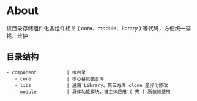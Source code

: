 # About

该目录存储组件化各组件相关 ( core、module、library ) 等代码，方便统一查找、维护

## 目录结构

```
- component           | 根目录
   - core             | 核心基础整合库
   - libs             | 通用 Library、第三方库 clone 差异化修改
   - module           | 具体功能模块，被主体应用 ( 壳 ) 所依赖使用
```